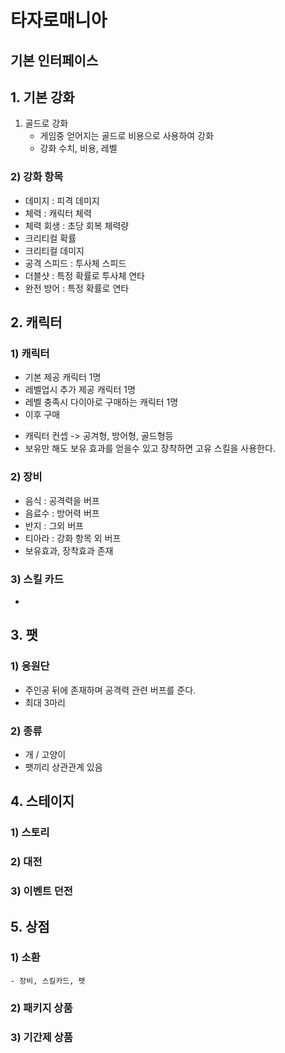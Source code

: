 # 타자로매니아
## 기본 인터페이스


## 1. 기본 강화
1) 골드로 강화 
   - 게임중 얻어지는 골드로 비용으로 사용하여 강화
   - 강화 수치, 비용, 레벨
  
### 2) 강화 항목
   - 데미지 : 피격 데미지
   - 체력 : 캐릭터 체력
   - 체력 회생 : 초당 회복 체력량
   - 크리티컬 확률 
   - 크리티컬 데미지 
   - 공격 스피드 : 투사체 스피드
   - 더블샷 : 특정 확률로 투사체 연타
   - 완전 방어 : 특정 확률로 연타

## 2. 캐릭터
### 1) 캐릭터
   - 기본 제공 캐릭터 1명
   - 레벨업시 추가 제공 캐릭터 1명
   - 레벨 충족시 다이아로 구매하는 캐릭터 1명 
   - 이후 구매 
   * 캐릭터 컨셉 -> 공겨형, 방어형, 골드형등 
   * 보유만 해도 보유 효과를 얻을수 있고 장착하면 고유 스킬을 사용한다.

### 2) 장비
   - 음식 : 공격력을 버프
   - 음료수 : 방어력 버프
   - 반지 : 그외 버프
   - 티아라 : 강화 항목 외 버프
   - 보유효과, 장착효과 존재
### 3) 스킬 카드
   - 
## 3. 팻
### 1) 응원단 
   - 주인공 뒤에 존재하며 공격력 관련 버프를 준다. 
   - 최대 3마리

### 2) 종류
   - 개 / 고양이
   - 팻끼리 상관관계 있음

## 4. 스테이지 
### 1) 스토리
### 2) 대전
### 3) 이벤트 던전 

## 5. 상점
### 1) 소환
    - 장비, 스킬카드, 팻
### 2) 패키지 상품
### 3) 기간제 상품

